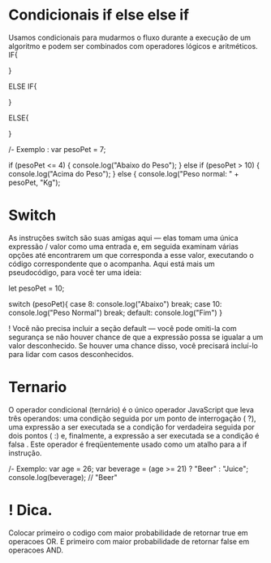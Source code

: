# Condicionais if else else if

Usamos condicionais para mudarmos o fluxo durante a execução de um algoritmo e podem ser combinados com operadores lógicos e aritméticos.
IF{

}

ELSE IF{

}

ELSE{

}

/- Exemplo : var pesoPet = 7;

if (pesoPet <= 4) {
console.log("Abaixo do Peso");
} else if (pesoPet > 10) {
console.log("Acima do Peso");
} else {
console.log("Peso normal: " + pesoPet, "Kg");

# Switch

As instruções switch são suas amigas aqui — elas tomam uma única expressão / valor como uma entrada e, em seguida examinam várias opções até encontrarem um que corresponda a esse valor, executando o código correspondente que o acompanha. Aqui está mais um pseudocódigo, para você ter uma ideia:

let pesoPet = 10;

switch (pesoPet){
case 8:
console.log("Abaixo")
break;
case 10:
console.log("Peso Normal")
break;
default:
console.log("Fim")
}

! Você não precisa incluir a seção default — você pode omiti-la com segurança se não houver chance de que a expressão possa se igualar a um valor desconhecido. Se houver uma chance disso, você precisará incluí-lo para lidar com casos desconhecidos.

# Ternario

O operador condicional (ternário) é o único operador JavaScript que leva três operandos: uma condição seguida por um ponto de interrogação ( ?), uma expressão a ser executada se a condição for verdadeira seguida por dois pontos ( :) e, finalmente, a expressão a ser executada se a condição é falsa . Este operador é freqüentemente usado como um atalho para a if instrução.

/- Exemplo: var age = 26;
var beverage = (age >= 21) ? "Beer" : "Juice";
console.log(beverage); // "Beer"

# ! Dica.

Colocar primeiro o codigo com maior probabilidade de retornar true em operacoes OR.
E primeiro com maior probabilidade de retornar false em operacoes AND.
